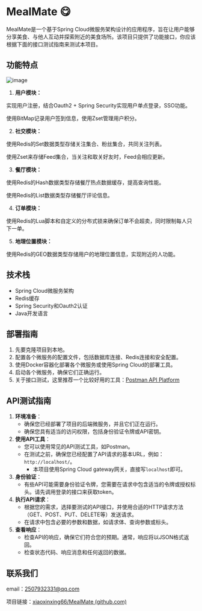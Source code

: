 # MealMate 😋

MealMate是一个基于Spring Cloud微服务架构设计的应用程序，旨在让用户能够分享美食、与他人互动并探索附近的美食场所。该项目只提供了功能接口，你应该根据下面的接口测试指南来测试本项目。

## 功能特点
![image](https://github.com/xiaoxinxing66/MealMate/assets/93857716/be493b16-6311-4c29-97e0-4fc9c68548c1)
1. **用户模块：**

实现用户注册，结合Oauth2 + Spring Security实现用户单点登录，SSO功能。

使用BitMap记录用户签到信息，使用Zset管理用户积分。

2. **社交模块：**

使用Redis的Set数据类型存储关注集合、粉丝集合，共同关注列表。

使用Zset来存储Feed集合，当关注和取关好友时，Feed会相应更新。

3. **餐厅模块：**

使用Redis的Hash数据类型存储餐厅热点数据缓存，提高查询性能。

使用Redis的List数据类型存储餐厅评论信息。

4. **订单模块：**

使用Redis的Lua脚本和自定义的分布式锁来确保订单不会超卖，同时限制每人只下一单。

5. **地理位置模块：**

使用Redis的GEO数据类型存储用户的地理位置信息，实现附近的人功能。

## 技术栈

- Spring Cloud微服务架构
- Redis缓存
- Spring Security和Oauth2认证
- Java开发语言

## 部署指南

1. 先要克隆项目到本地。
2. 配置各个微服务的配置文件，包括数据库连接、Redis连接和安全配置。
3. 使用Docker容器化部署各个微服务或使用Spring Cloud的部署工具。
4. 启动各个微服务，确保它们正确运行。
5. 关于接口测试，这里推荐一个比较好用的工具：[Postman API Platform](https://www.postman.com/)

## API测试指南

1. **环境准备**：
   - 确保您已经部署了项目的后端微服务，并且它们正在运行。
   - 确保您具有适当的访问权限，包括身份验证令牌或API密钥。
2. **使用API工具**：
   - 您可以使用常见的API测试工具，如Postman。
   - 在测试之前，确保您已经配置了API请求的基本URL，例如：`http://localhost/`。
     - 本项目使用Spring Cloud gateway网关，直接写`localhost`即可。
3. **身份验证**：
   - 有些API可能需要身份验证令牌，您需要在请求中包含适当的令牌或授权标头。请先调用登录的接口来获取token。
4. **执行API请求**：
   - 根据您的需求，选择要测试的API接口，并使用合适的HTTP请求方法（GET、POST、PUT、DELETE等）发送请求。
   - 在请求中包含必要的参数和数据，如请求体、查询参数或标头。
5. **查看响应**：
   - 检查API的响应，确保它们符合您的预期。通常，响应将以JSON格式返回。
   - 检查状态代码、响应消息和任何返回的数据。

## 联系我们

email：[2507932331@qq.com](mailto:2507932331@qq.com)

项目链接：[xiaoxinxing66/MealMate (github.com)](https://github.com/xiaoxinxing66/MealMate)

